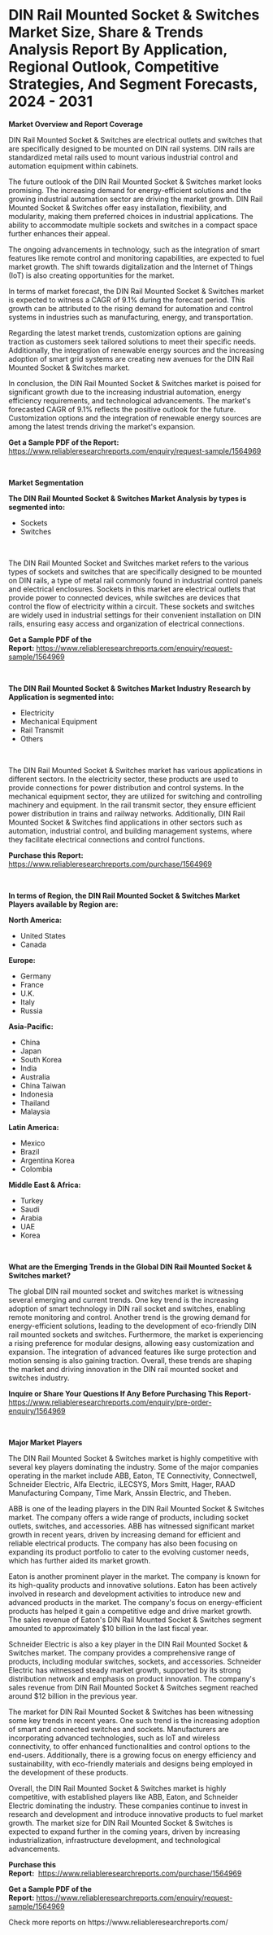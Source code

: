 <p><h1>DIN Rail Mounted Socket & Switches Market Size, Share & Trends Analysis Report By Application, Regional Outlook, Competitive Strategies, And Segment Forecasts, 2024 - 2031</h1></p><p><strong>Market Overview and Report Coverage</strong></p>
<p><p>DIN Rail Mounted Socket & Switches are electrical outlets and switches that are specifically designed to be mounted on DIN rail systems. DIN rails are standardized metal rails used to mount various industrial control and automation equipment within cabinets.</p><p>The future outlook of the DIN Rail Mounted Socket & Switches market looks promising. The increasing demand for energy-efficient solutions and the growing industrial automation sector are driving the market growth. DIN Rail Mounted Socket & Switches offer easy installation, flexibility, and modularity, making them preferred choices in industrial applications. The ability to accommodate multiple sockets and switches in a compact space further enhances their appeal.</p><p>The ongoing advancements in technology, such as the integration of smart features like remote control and monitoring capabilities, are expected to fuel market growth. The shift towards digitalization and the Internet of Things (IoT) is also creating opportunities for the market.</p><p>In terms of market forecast, the DIN Rail Mounted Socket & Switches market is expected to witness a CAGR of 9.1% during the forecast period. This growth can be attributed to the rising demand for automation and control systems in industries such as manufacturing, energy, and transportation.</p><p>Regarding the latest market trends, customization options are gaining traction as customers seek tailored solutions to meet their specific needs. Additionally, the integration of renewable energy sources and the increasing adoption of smart grid systems are creating new avenues for the DIN Rail Mounted Socket & Switches market.</p><p>In conclusion, the DIN Rail Mounted Socket & Switches market is poised for significant growth due to the increasing industrial automation, energy efficiency requirements, and technological advancements. The market's forecasted CAGR of 9.1% reflects the positive outlook for the future. Customization options and the integration of renewable energy sources are among the latest trends driving the market's expansion.</p></p>
<p><strong>Get a Sample PDF of the Report:</strong> <a href="https://www.reliableresearchreports.com/enquiry/request-sample/1564969">https://www.reliableresearchreports.com/enquiry/request-sample/1564969</a></p>
<p>&nbsp;</p>
<p><strong>Market Segmentation</strong></p>
<p><strong>The DIN Rail Mounted Socket & Switches Market Analysis by types is segmented into:</strong></p>
<p><ul><li>Sockets</li><li>Switches</li></ul></p>
<p>&nbsp;</p>
<p><p>The DIN Rail Mounted Socket and Switches market refers to the various types of sockets and switches that are specifically designed to be mounted on DIN rails, a type of metal rail commonly found in industrial control panels and electrical enclosures. Sockets in this market are electrical outlets that provide power to connected devices, while switches are devices that control the flow of electricity within a circuit. These sockets and switches are widely used in industrial settings for their convenient installation on DIN rails, ensuring easy access and organization of electrical connections.</p></p>
<p><strong>Get a Sample PDF of the Report:</strong>&nbsp;<a href="https://www.reliableresearchreports.com/enquiry/request-sample/1564969">https://www.reliableresearchreports.com/enquiry/request-sample/1564969</a></p>
<p>&nbsp;</p>
<p><strong>The DIN Rail Mounted Socket & Switches Market Industry Research by Application is segmented into:</strong></p>
<p><ul><li>Electricity</li><li>Mechanical Equipment</li><li>Rail Transmit</li><li>Others</li></ul></p>
<p>&nbsp;</p>
<p><p>The DIN Rail Mounted Socket & Switches market has various applications in different sectors. In the electricity sector, these products are used to provide connections for power distribution and control systems. In the mechanical equipment sector, they are utilized for switching and controlling machinery and equipment. In the rail transmit sector, they ensure efficient power distribution in trains and railway networks. Additionally, DIN Rail Mounted Socket & Switches find applications in other sectors such as automation, industrial control, and building management systems, where they facilitate electrical connections and control functions.</p></p>
<p><strong>Purchase this Report:</strong>&nbsp; <a href="https://www.reliableresearchreports.com/purchase/1564969">https://www.reliableresearchreports.com/purchase/1564969</a></p>
<p>&nbsp;</p>
<p><strong>In terms of Region, the DIN Rail Mounted Socket & Switches Market Players available by Region are:</strong></p>
<p>
    <p> <strong> North America: </strong>
        <ul>
            <li>United States</li>
            <li>Canada</li>
        </ul>
        </p> 
    <p> <strong> Europe: </strong>
        <ul>
            <li>Germany</li>
            <li>France</li>
            <li>U.K.</li>
            <li>Italy</li>
            <li>Russia</li>
        </ul>
        </p> 
    <p> <strong> Asia-Pacific: </strong>
        <ul>
            <li>China</li>
            <li>Japan</li>
            <li>South Korea</li>
            <li>India</li>
            <li>Australia</li>
            <li>China Taiwan</li>
            <li>Indonesia</li>
            <li>Thailand</li>
            <li>Malaysia</li>
        </ul>
        </p> 
    <p> <strong> Latin America: </strong>
        <ul>
            <li>Mexico</li>
            <li>Brazil</li>
            <li>Argentina Korea</li>
            <li>Colombia</li>
        </ul>
        </p> 
    <p> <strong> Middle East & Africa: </strong>
        <ul>
            <li>Turkey</li>
            <li>Saudi</li>
            <li>Arabia</li>
            <li>UAE</li>
            <li>Korea</li>
        </ul>
    </p>
    </p>
<p>&nbsp;</p>
<p><strong>What are the Emerging Trends in the Global DIN Rail Mounted Socket & Switches market?</strong></p>
<p><p>The global DIN rail mounted socket and switches market is witnessing several emerging and current trends. One key trend is the increasing adoption of smart technology in DIN rail socket and switches, enabling remote monitoring and control. Another trend is the growing demand for energy-efficient solutions, leading to the development of eco-friendly DIN rail mounted sockets and switches. Furthermore, the market is experiencing a rising preference for modular designs, allowing easy customization and expansion. The integration of advanced features like surge protection and motion sensing is also gaining traction. Overall, these trends are shaping the market and driving innovation in the DIN rail mounted socket and switches industry.</p></p>
<p><strong>Inquire or Share Your Questions If Any Before Purchasing This Report</strong>- <a href="https://www.reliableresearchreports.com/enquiry/pre-order-enquiry/1564969">https://www.reliableresearchreports.com/enquiry/pre-order-enquiry/1564969</a></p>
<p>&nbsp;</p>
<p><strong>Major Market Players</strong></p>
<p><p>The DIN Rail Mounted Socket & Switches market is highly competitive with several key players dominating the industry. Some of the major companies operating in the market include ABB, Eaton, TE Connectivity, Connectwell, Schneider Electric, Alfa Electric, iLECSYS, Mors Smitt, Hager, RAAD Manufacturing Company, Time Mark, Anssin Electric, and Theben.</p><p>ABB is one of the leading players in the DIN Rail Mounted Socket & Switches market. The company offers a wide range of products, including socket outlets, switches, and accessories. ABB has witnessed significant market growth in recent years, driven by increasing demand for efficient and reliable electrical products. The company has also been focusing on expanding its product portfolio to cater to the evolving customer needs, which has further aided its market growth.</p><p>Eaton is another prominent player in the market. The company is known for its high-quality products and innovative solutions. Eaton has been actively involved in research and development activities to introduce new and advanced products in the market. The company's focus on energy-efficient products has helped it gain a competitive edge and drive market growth. The sales revenue of Eaton's DIN Rail Mounted Socket & Switches segment amounted to approximately $10 billion in the last fiscal year.</p><p>Schneider Electric is also a key player in the DIN Rail Mounted Socket & Switches market. The company provides a comprehensive range of products, including modular switches, sockets, and accessories. Schneider Electric has witnessed steady market growth, supported by its strong distribution network and emphasis on product innovation. The company's sales revenue from DIN Rail Mounted Socket & Switches segment reached around $12 billion in the previous year.</p><p>The market for DIN Rail Mounted Socket & Switches has been witnessing some key trends in recent years. One such trend is the increasing adoption of smart and connected switches and sockets. Manufacturers are incorporating advanced technologies, such as IoT and wireless connectivity, to offer enhanced functionalities and control options to the end-users. Additionally, there is a growing focus on energy efficiency and sustainability, with eco-friendly materials and designs being employed in the development of these products.</p><p>Overall, the DIN Rail Mounted Socket & Switches market is highly competitive, with established players like ABB, Eaton, and Schneider Electric dominating the industry. These companies continue to invest in research and development and introduce innovative products to fuel market growth. The market size for DIN Rail Mounted Socket & Switches is expected to expand further in the coming years, driven by increasing industrialization, infrastructure development, and technological advancements.</p></p>
<p><strong>Purchase this Report:</strong>&nbsp;&nbsp;<a href="https://www.reliableresearchreports.com/purchase/1564969">https://www.reliableresearchreports.com/purchase/1564969</a></p>
<p></p>
<p><strong>Get a Sample PDF of the Report:</strong>&nbsp;<a href="https://www.reliableresearchreports.com/enquiry/request-sample/1564969">https://www.reliableresearchreports.com/enquiry/request-sample/1564969</a></p>
<p>Check more reports on https://www.reliableresearchreports.com/</p>